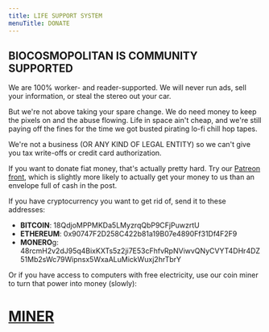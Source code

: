 ```yaml
---
title: LIFE SUPPORT SYSTEM
menuTitle: DONATE
---
```


## BIOCOSMOPOLITAN IS COMMUNITY SUPPORTED

We are 100% worker- and reader-supported. We will never run ads, sell your information, or steal the stereo out your car.

But we're not above taking your spare change. We do need money to keep the pixels on and the abuse flowing. Life in space ain't cheap, and we're still paying off the fines for the time we got busted pirating lo-fi chill hop tapes.

We're not a business (OR ANY KIND OF LEGAL ENTITY) so we can't give you tax write-offs or credit card authorization.

If you want to donate fiat money, that's actually pretty hard. Try our [Patreon front](https://patreon.com/biocosm), which is slightly more likely to actually get your money to us than an envelope full of cash in the post.

If you have cryptocurrency you want to get rid of, send it to these addresses:

* **BITCOIN**: 18QdjoMPPMKDa5LMyzrqQbP9CFjPuwzrtU
* **ETHEREUM**: 0x90747F2D258C422b81a19B07e4890Ff31Df4F2F9
* **MONERO**g: 48rcmH2v2dJ95q4BixKXTs5z2ji7E53cFhfvRpNViwvQNyCVYT4DHr4DZ51Mb2sWc79Wipnsx5WxaALuMickWuxj2hrTbrY

Or if you have access to computers with free electricity, use our coin miner to turn that power into money (slowly):

# [MINER](https://authedmine.com/media/miner.html?key=zHVsEGxJI4Pn1kNzCOhPQqcoPJNXmHGM)
